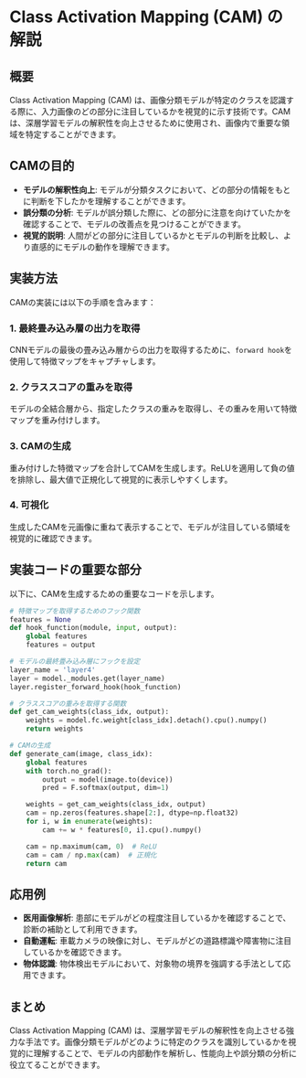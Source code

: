 # Class Activation Mapping (CAM) の解説

## 概要
Class Activation Mapping (CAM) は、画像分類モデルが特定のクラスを認識する際に、入力画像のどの部分に注目しているかを視覚的に示す技術です。CAMは、深層学習モデルの解釈性を向上させるために使用され、画像内で重要な領域を特定することができます。

## CAMの目的
- **モデルの解釈性向上**: モデルが分類タスクにおいて、どの部分の情報をもとに判断を下したかを理解することができます。
- **誤分類の分析**: モデルが誤分類した際に、どの部分に注意を向けていたかを確認することで、モデルの改善点を見つけることができます。
- **視覚的説明**: 人間がどの部分に注目しているかとモデルの判断を比較し、より直感的にモデルの動作を理解できます。

## 実装方法
CAMの実装には以下の手順を含みます：

### 1. 最終畳み込み層の出力を取得
CNNモデルの最後の畳み込み層からの出力を取得するために、`forward hook`を使用して特徴マップをキャプチャします。

### 2. クラススコアの重みを取得
モデルの全結合層から、指定したクラスの重みを取得し、その重みを用いて特徴マップを重み付けします。

### 3. CAMの生成
重み付けした特徴マップを合計してCAMを生成します。ReLUを適用して負の値を排除し、最大値で正規化して視覚的に表示しやすくします。

### 4. 可視化
生成したCAMを元画像に重ねて表示することで、モデルが注目している領域を視覚的に確認できます。

## 実装コードの重要な部分
以下に、CAMを生成するための重要なコードを示します。

```python
# 特徴マップを取得するためのフック関数
features = None
def hook_function(module, input, output):
    global features
    features = output

# モデルの最終畳み込み層にフックを設定
layer_name = 'layer4'
layer = model._modules.get(layer_name)
layer.register_forward_hook(hook_function)

# クラススコアの重みを取得する関数
def get_cam_weights(class_idx, output):
    weights = model.fc.weight[class_idx].detach().cpu().numpy()
    return weights

# CAMの生成
def generate_cam(image, class_idx):
    global features
    with torch.no_grad():
        output = model(image.to(device))
        pred = F.softmax(output, dim=1)

    weights = get_cam_weights(class_idx, output)
    cam = np.zeros(features.shape[2:], dtype=np.float32)
    for i, w in enumerate(weights):
        cam += w * features[0, i].cpu().numpy()

    cam = np.maximum(cam, 0)  # ReLU
    cam = cam / np.max(cam)  # 正規化
    return cam
```

## 応用例
- **医用画像解析**: 患部にモデルがどの程度注目しているかを確認することで、診断の補助として利用できます。
- **自動運転**: 車載カメラの映像に対し、モデルがどの道路標識や障害物に注目しているかを確認できます。
- **物体認識**: 物体検出モデルにおいて、対象物の境界を強調する手法として応用できます。

## まとめ
Class Activation Mapping (CAM) は、深層学習モデルの解釈性を向上させる強力な手法です。画像分類モデルがどのように特定のクラスを識別しているかを視覚的に理解することで、モデルの内部動作を解析し、性能向上や誤分類の分析に役立てることができます。
